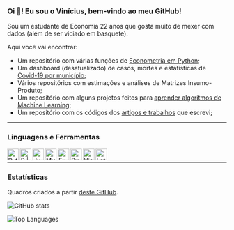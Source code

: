 ### Oi 👋! Eu sou o Vinícius, bem-vindo ao meu GitHub!

Sou um estudante de Economia 22 anos que gosta muito de mexer com dados (além de ser viciado em basquete).

Aqui você vai encontrar:

- Um repositório com várias funções de [Econometria em Python](https://github.com/vnery5/Econometria);
- Um dashboard (desatualizado) de casos, mortes e estatísticas de [Covid-19 por município](https://github.com/vnery5/Covid_19_por_Cidade);
- Vários repositórios com estimações e análises de Matrizes Insumo-Produto;
- Um repositório com alguns projetos feitos para [aprender algoritmos de Machine Learning](https://github.com/vnery5/Projetos_Pessoais_MachineLearning);
- Um repositório com os códigos dos [artigos e trabalhos](https://github.com/vnery5/Papers) que escrevi;

----

### Linguagens e Ferramentas

<img align="left" alt="Python" width="26px" src="Prints/python.png" />
<img align="left" alt="R | RStudio" width="26px" src="Prints/rstudio.png" />
<img align="left" alt="Jupyter" width="26px" src="Prints/jupyter.svg" />
<img align="left" alt="MySQL" width="26px" src="Prints/mysql.png" />
<img align="left" alt="Excel" width="26px" src="Prints/excel.png" />
<img align="left" alt="Pycharm" width="26px" src="Prints/pycharm.png" />
<img align="left" alt="Visual Studio Code" width="26px" src="Prints/visual-studio-code.png" />
<img align="left" alt="Latex" width="26px" src="Prints/latex.png" />

</br>

----

### Estatísticas

Quadros criados a partir [deste GitHub](https://github.com/anuraghazra/github-readme-stats).

![GitHub stats](https://github-readme-stats.vercel.app/api?username=vnery5&hide=contribs,prs&count_private=true&show_icons=true&theme=dracula&hide_border=true)

![Top Languages](https://github-readme-stats.vercel.app/api/top-langs/?username=vnery5&layout=compact&theme=dracula&hide_border=true)
